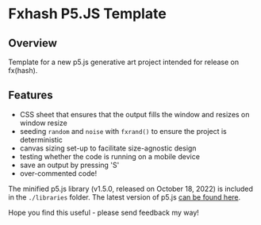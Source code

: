 # Fxhash P5.JS Template
## Overview
Template for a new p5.js generative art project intended for release on fx(hash).

## Features
- CSS sheet that ensures that the output fills the window and resizes on window resize
- seeding `random` and `noise` with `fxrand()` to ensure the project is deterministic
- canvas sizing set-up to facilitate size-agnostic design
- testing whether the code is running on a mobile device
- save an output by pressing 'S'
- over-commented code!

The minified p5.js library (v1.5.0, released on October 18, 2022) is included in the `./libraries` folder. The latest version of p5.js [can be found here](https://p5js.org/download/).

Hope you find this useful - please send feedback my way!
